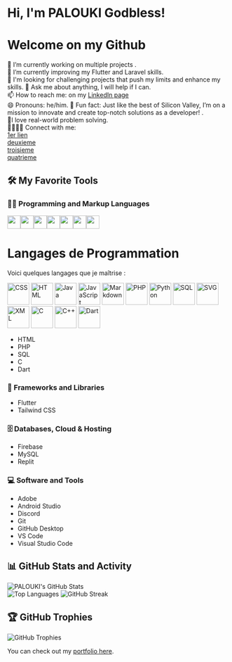 # Hi, I'm PALOUKI Godbless!

# Welcome on my Github

🔭 I’m currently working on multiple projects .  
🌱 I’m currently improving my Flutter and Laravel skills.  
👯 I'm looking for challenging projects that push my limits and enhance my skills.
💬 Ask me about anything, I will help if I can.  
📫 How to reach me: on my [LinkedIn page](https://www.linkedin.com/in/your-linkedin)  
😄 Pronouns: he/him.
🚀 Fun fact: Just like the best of Silicon Valley, I’m on a mission to innovate and create top-notch solutions as a developer! .  
👨‍ I love real-world problem solving.  
🫱🏼‍🫲🏾 Connect with me:  
[1er lien](https://github.com/ptchindou)  
[deuxieme](https://github.com/tchindoualaise)  
[troisieme](https://github.com/tchindoualaise02)  
[quatrieme](https://github.com/tchindou)

## 🛠️ My Favorite Tools

### 👨‍💻 Programming and Markup Languages

<img src="https://cdn.jsdelivr.net/gh/devicons/devicon@latest/icons/javascript/javascript-original.svg" width= "30px"  /><img src="https://cdn.jsdelivr.net/gh/devicons/devicon@latest/icons/css3/css3-original-wordmark.svg" width= "30px"/><img src="https://cdn.jsdelivr.net/gh/devicons/devicon@latest/icons/html5/html5-original-wordmark.svg" width= "30px"   /><img src="https://cdn.jsdelivr.net/gh/devicons/devicon@latest/icons/php/php-original.svg"  width= "30px"  /><img src="https://cdn.jsdelivr.net/gh/devicons/devicon@latest/icons/azuresqldatabase/azuresqldatabase-original.svg" 
 width= "30px"  /><img src="https://cdn.jsdelivr.net/gh/devicons/devicon@latest/icons/c/c-plain.svg" width= "30px"  /><img src="https://cdn.jsdelivr.net/gh/devicons/devicon@latest/icons/dart/dart-original-wordmark.svg" 
 width= "30px"  />
 # Langages de Programmation

Voici quelques langages que je maîtrise :

<img src="https://img.icons8.com/color/48/000000/css3.png" alt="CSS" width="50" height="50"/>
<img src="https://img.icons8.com/color/48/000000/html-5.png" alt="HTML" width="50" height="50"/>
<img src="https://img.icons8.com/color/48/000000/java-coffee-cup-logo.png" alt="Java" width="50" height="50"/>
<img src="https://img.icons8.com/color/48/000000/javascript.png" alt="JavaScript" width="50" height="50"/>
<img src="https://img.icons8.com/color/48/000000/markdown.png" alt="Markdown" width="50" height="50"/>
<img src="https://img.icons8.com/color/48/000000/php.png" alt="PHP" width="50" height="50"/>
<img src="https://img.icons8.com/color/48/000000/python.png" alt="Python" width="50" height="50"/>
<img src="https://img.icons8.com/color/48/000000/database.png" alt="SQL" width="50" height="50"/>
<img src="https://img.icons8.com/color/48/000000/svg.png" alt="SVG" width="50" height="50"/>
<img src="https://img.icons8.com/color/48/000000/xml.png" alt="XML" width="50" height="50"/>
<img src="https://img.icons8.com/color/48/000000/c-programming.png" alt="C" width="50" height="50"/>
<img src="https://img.icons8.com/color/48/000000/c-plus-plus-logo.png" alt="C++" width="50" height="50"/>
<img src="https://img.icons8.com/color/48/000000/dart.png" alt="Dart" width="50" height="50"/>

          
          
          
          
          
          
- HTML
- PHP
- SQL
- C
- Dart

### 🧰 Frameworks and Libraries
- Flutter
- Tailwind CSS

### 🗄️ Databases, Cloud & Hosting

- Firebase
- MySQL
- Replit

### 💻 Software and Tools
- Adobe
- Android Studio
- Discord
- Git
- GitHub Desktop
- VS Code
- Visual Studio Code

## 📊 GitHub Stats and Activity

![PALOUKI's GitHub Stats](https://github-readme-stats.vercel.app/api?username=PALOUKI&show_icons=true&theme=radical)  
![Top Languages](https://github-readme-stats.vercel.app/api/top-langs/?username=PALOUKI&theme=radical)
![GitHub Streak](https://github-readme-streak-stats.herokuapp.com/?user=PALOUKI&show_icons=true&theme=radical)



## 🏆 GitHub Trophies
![GitHub Trophies](https://github-profile-trophy.vercel.app/?username=PALOUKI&theme=radical)

You can check out my [portfolio here](https://your-portfolio-link).
